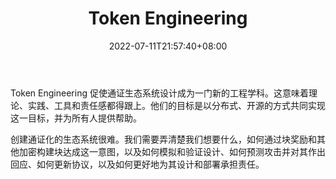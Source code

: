 ﻿---
weight: 
title: "Token Engineering"
description: "Token Engineering 促使通证生态系统设计成为一门新的工程学科"
date: 2022-07-11T21:57:40+08:00
lastmod: 2022-07-11T16:45:40+08:00
draft: false
authors: ["浮尘"]
featuredImage: "token-engineering.jpg"
link: "http://tokenengineering.net"
tags: ["元宇宙社区","Token Engineering"]
categories: ["navigation"]
navigation: ["元宇宙社区"]
lightgallery: true
toc: true
pinned: false
recommend: false
recommend1: false
---
Token Engineering 促使通证生态系统设计成为一门新的工程学科。这意味着理论、实践、工具和责任感都得跟上。他们的目标是以分布式、开源的方式共同实现这一目标，并为所有人提供帮助。

创建通证化的生态系统很难。我们需要弄清楚我们想要什么，如何通过块奖励和其他加密构建块达成这一意图，以及如何模拟和验证设计、如何预测攻击并对其作出回应、如何更新协议，以及如何更好地为其设计和部署承担责任。